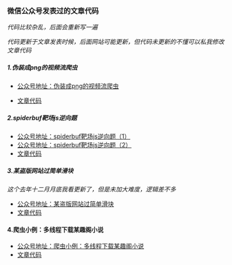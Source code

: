 ### 微信公众号发表过的文章代码
*代码比较杂乱，后面会重新写一遍*

*代码更新于文章发表时候，后面网站可能更新，但代码未更新的不懂可以私我修改文章代码*
##### 1.伪装成png的视频流爬虫

- [公众号地址：伪装成png的视频流爬虫](https://mp.weixin.qq.com/s/G2x9MFrwyLw4TfMdmTZFaA)

- [文章代码](TVByunbo影视站/README.md)

##### 2.spiderbuf靶场js逆向题
- [公众号地址：spiderbuf靶场js逆向题（1）](https://mp.weixin.qq.com/s/rzZEaoRa8YJTErSsyhF48Q)
- [公众号地址：spiderbuf靶场js逆向题（2）](https://mp.weixin.qq.com/s/K10K5xEPuSoUbimjMb6tUQ)
- [文章代码](spiderbuf/README.md)

##### 3.某盗版网站过简单滑块
*这个去年十二月月底我看更新了，但是未加大难度，逻辑差不多*
- [公众号地址：某盗版网站过简单滑块](https://mp.weixin.qq.com/s/IqWlOzLDAmntAseBFTn4zQ)
- [文章代码](TVByunbo影视站/README.md)

#### 4.爬虫小例：多线程下载某趣阁小说

- [公众号地址：爬虫小例：多线程下载某趣阁小说](https://mp.weixin.qq.com/s/mS4mi1CMU9no0Osd8fvQYA)
- [文章代码](笔趣阁系列/3bqg/README.md)






























